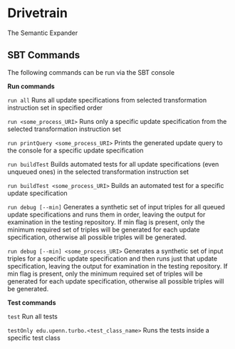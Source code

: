 # Drivetrain
The Semantic Expander

## SBT Commands
The following commands can be run via the SBT console

**Run commands**

`run all` Runs all update specifications from selected transformation instruction set in specified order

`run <some_process_URI>` Runs only a specific update specification from the selected transformation instruction set

`run printQuery <some_process_URI>` Prints the generated update query to the console for a specific update specification

`run buildTest` Builds automated tests for all update specifications (even unqueued ones) in the selected transformation instruction set

`run buildTest <some_process_URI>` Builds an automated test for a specific update specification

`run debug [--min]` Generates a synthetic set of input triples for all queued update specifications and runs them in order, leaving the output for examination in the testing repository. If min flag is present, only the minimum required set of triples will be generated for each update specification, otherwise all possible triples will be generated.

`run debug [--min] <some_process_URI>` Generates a synthetic set of input triples for a specific update specification and then runs just that update specification, leaving the output for examination in the testing repository. If min flag is present, only the minimum required set of triples will be generated for each update specification, otherwise all possible triples will be generated.

**Test commands**

`test` Run all tests

`testOnly edu.upenn.turbo.<test_class_name>` Runs the tests inside a specific test class

